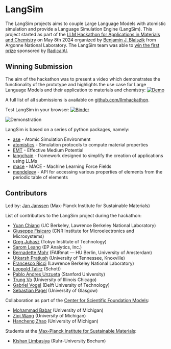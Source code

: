 # LangSim 
The LangSim projects aims to couple Large Language Models with atomistic simulation and provide a Language Simulation 
Engine (LangSim). This project started as part of the [LLM Hackathon for Applications in Materials and Chemistry](https://www.eventbrite.com/e/llm-hackathon-for-applications-in-materials-and-chemistry-tickets-868303598437)
on May 8th 2024 organized by [Benjamin J. Blaiszik](https://github.com/blaiszik) from Argonne 
National Laboratory. The LangSim team was able to [win the first prize](https://medium.com/@blaiszik/llms-to-accelerate-discovery-in-materials-science-and-chemistry-refections-on-a-hackathon-b8364ca32242)
sponsored by [RadicalAI](https://www.radical-ai.com). 

## Winning Submission
The aim of the hackathon was to present a video which demonstrates the functionality of the prototype and highlights the
use case for Large Language Models and their application to materials and chemistry: 
[![Demo](https://img.youtube.com/vi/7JFncD9WaIY/0.jpg)](https://www.youtube.com/watch?v=7JFncD9WaIY)

A full list of all submissions is available on [github.com/llmhackathon](https://github.com/llmhackathon).

Test LangSim in your browser: [![Binder](https://mybinder.org/badge_logo.svg)](https://mybinder.org/v2/gh/jan-janssen/LangSim/HEAD?labpath=notebooks/demonstration.ipynb)

![Demonstration](https://raw.githubusercontent.com/jan-janssen/LangSim/main/docs/images/demonstration.gif)

LangSim is based on a series of python packages, namely: 
* [ase](https://wiki.fysik.dtu.dk/ase/) - Atomic Simulation Environment
* [atomistics](https://atomistics.readthedocs.io) - Simulation protocols to compute material properties
* [EMT](https://wiki.fysik.dtu.dk/ase/ase/calculators/emt.html) - Effective Medium Potential
* [langchain](https://www.langchain.com) -  framework designed to simplify the creation of applications using LLMs
* [mace](https://mace-docs.readthedocs.io/en/latest/) - MACE - Machine Learning Force Fields
* [mendeleev](https://mendeleev.readthedocs.io) - API for accessing various properties of elements from the periodic table of elements

## Contributors
Led by: [Jan Janssen](https://github.com/jan-janssen) (Max-Planck Institute for Sustainable Materials)

List of contributors to the LangSim project during the hackathon: 
* [Yuan Chiang](https://github.com/chiang-yuan) (UC Berkeley, Lawrence Berkeley National Laboratory)
* [Giuseppe Fisicaro](https://github.com/giuseppefisicaro) (CNR Institute for Microelectronics and Microsystems)
* [Greg Juhasz](https://github.com/gjuhasz) (Tokyo Institute of Technology)
* [Sarom Leang](https://github.com/saromleang) (EP Analytics, Inc.)
* [Bernadette Mohr](https://github.com/Bernadette-Mohr) (FAIRmat — HU Berlin, University of Amsterdam)
* [Utkarsh Pratiush](https://github.com/utkarshp1161) (University of Tennessee, Knoxville)
* [Francesco Ricci](https://github.com/fraricci) (Lawrence Berkeley National Laboratory)
* [Leopold Talirz](https://github.com/ltalirz) (Schott)
* [Pablo Andres Unzueta](https://github.com/pablo-unzueta) (Stanford University)
* [Trung Vo](https://github.com/btrungvo) (University of Illinois Chicago)
* [Gabriel Vogel](https://github.com/GaVogel) (Delft University of Technology)
* [Sebastian Pagel](https://github.com/pagel-s) (University of Glasgow)

Collaboration as part of the [Center for Scientific Foundation Models](https://scifm.ai): 
* [Mohammad Babar](https://github.com/mbabar09) (University of Michigan)
* [Ziqi Wang](https://github.com/wuziqiqiqi) (University of Michigan)
* [Hancheng Zhao](https://github.com/hancheng2000) (University of Michigan)

Students at the [Max-Planck Institute for Sustainable Materials](https://www.mpie.de):
* [Kishan Limbasiya](https://github.com/limbasiya521) (Ruhr-University Bochum)